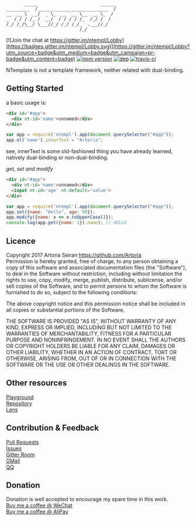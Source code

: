 ```
       _____                        ______
_________  /____________ ______________  /
__  __ \  __/  _ \_  __ `__ \__  __ \_  / 
_  / / / /_ /  __/  / / / / /_  /_/ /  /  
/_/ /_/\__/ \___//_/ /_/ /_/_  .___//_/   
                            /_/           
```

[![Join the chat at https://gitter.im/ntempl/Lobby](https://badges.gitter.im/ntempl/Lobby.svg)](https://gitter.im/ntempl/Lobby?utm_source=badge&utm_medium=badge&utm_campaign=pr-badge&utm_content=badge) [![npm version](https://badge.fury.io/js/ntempl.svg)](https://badge.fury.io/js/ntempl) [![dep](https://david-dm.org/Artoria/ntempl.svg)](https://david-dm.org/Artoria/ntempl)
[![travis-ci](https://travis-ci.org/Artoria/ntempl.svg?branch=master)](https://travis-ci.org/Artoria/ntempl)

NTemplate is not a template framework, neither related with dual-binding.

## Getting Started
a basic usage is:
```html
<div id="#app">
  <div nt-id='name'>unnamed</div>
</div>
```

```js
var app = require('ntempl').app(document.querySelector("#app"));
app.el('name').innerText = "Artoria";
```
see, innerText is some old-fashioned thing you have already learned, natively dual-binding or non-dual-binding.

*get, set and modify*
```html
<div id="#app">
  <div nt-id='name'>unnamed</div>
  <input nt-id='age' nt-default='value'>
</div>
```

```js
var app = require('ntempl').app(document.querySelector("#app"));
app.set({name: "Hello", age: 99});
app.modify({name: x => x.toUpperCase()});
console.log(app.get({name: 1}).name); // HELLO
```

## Licence
Copyright 2017 Artoria Seiran https://github.com/Artoria    
Permission is hereby granted, free of charge, to any person obtaining a copy of this software and associated documentation files (the "Software"), to deal in the Software without restriction, including without limitation the rights to use, copy, modify, merge, publish, distribute, sublicense, and/or sell copies of the Software, and to permit persons to whom the Software is furnished to do so, subject to the following conditions:

The above copyright notice and this permission notice shall be included in all copies or substantial portions of the Software.

THE SOFTWARE IS PROVIDED "AS IS", WITHOUT WARRANTY OF ANY KIND, EXPRESS OR IMPLIED, INCLUDING BUT NOT LIMITED TO THE WARRANTIES OF MERCHANTABILITY, FITNESS FOR A PARTICULAR PURPOSE AND NONINFRINGEMENT. IN NO EVENT SHALL THE AUTHORS OR COPYRIGHT HOLDERS BE LIABLE FOR ANY CLAIM, DAMAGES OR OTHER LIABILITY, WHETHER IN AN ACTION OF CONTRACT, TORT OR OTHERWISE, ARISING FROM, OUT OF OR IN CONNECTION WITH THE SOFTWARE OR THE USE OR OTHER DEALINGS IN THE SOFTWARE.

## Other resources
[Playground](https://jsfiddle.net)   
[Repository](https://github.com/Artoria/ntempl)   
[Lens](http://hackage.haskell.org/package/lens)   


## Contribution & Feedback
[Pull Requests](https://github.com/Artoria/ntempl/pulls)     
[Issues](https://github.com/Artoria/ntempl/issues)        
[Gitter Room](https://gitter.im/ntempl/)      
[GMail](mailto:pochioly2008@gmail.com)   
[QQ](http://wpa.qq.com/msgrd?v=3&uin=297314126&site=qq&menu=yes)

## Donation
Donation is well accepted to encourage my spare time in this work.    
[Buy me a coffee @ WeChat](https://wx.tenpay.com/f2f?t=AQAAAJ%2FXTNaHzjztqnoG92LKMn0%3D)   
[Buy me a coffee @ AliPay](https://qr.alipay.com/stx00116sbiivlnndhimz82)   







